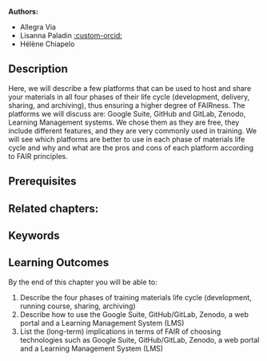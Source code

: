 
**Authors:**

- Allegra Via
- Lisanna Paladin [:custom-orcid:](https://orcid.org/0000-0003-0011-9397)
- Hélène Chiapelo 

## Description
Here, we will describe a few platforms that can be used to host and share your materials in all four phases of their life cycle (development, delivery, sharing, and archiving), thus ensuring a higher degree of FAIRness. The platforms we will discuss are: Google Suite, GitHub and GitLab, Zenodo, Learning Management systems. We chose them as they are free, they include different features, and they are very commonly used in training. We will see which platforms are better to use in each phase of materials life cycle and why and what are the pros and cons of each platform according to FAIR principles.


## Prerequisites

## Related chapters:

## Keywords

## Learning Outcomes
By the end of this chapter you will be able to:
1. Describe the four phases of training materials life cycle (development, running course, sharing, archiving)
2. Describe how to use the Google Suite, GitHub/GitLab, Zenodo, a web portal and a Learning Management System (LMS)
3. List the (long-term) implications in terms of FAIR of choosing technologies such as Google Suite, GitHub/GitLab, Zenodo, a web portal and a Learning Management System (LMS)
 
